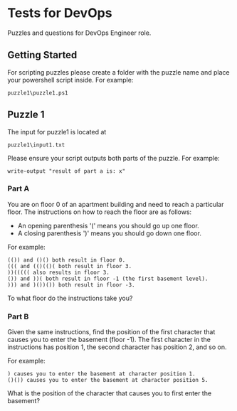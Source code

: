 # Tests for DevOps 
Puzzles and questions for DevOps Engineer role. 
## Getting Started
For scripting puzzles please create a folder with the puzzle name and place your powershell script inside. For example:
```
puzzle1\puzzle1.ps1
```

## Puzzle 1
The input for puzzle1 is located at 
```
puzzle1\input1.txt
```
Please ensure your script outputs both parts of the puzzle. For example:
```
write-output "result of part a is: x"
```
### Part A
You are on floor 0 of an apartment building and need to reach a particular floor. The instructions on how to reach the floor are as follows:

* An opening parenthesis '(' means you should go up one floor.
* A closing parenthesis ')' means you should go down one floor.

For example:

    (()) and ()() both result in floor 0.
    ((( and (()(()( both result in floor 3.
    ))((((( also results in floor 3.
    ()) and ))( both result in floor -1 (the first basement level).
    ))) and )())()) both result in floor -3.

To what floor do the instructions take you?

### Part B

Given the same instructions, find the position of the first character that causes you to enter the basement (floor -1). The first character in the instructions has position 1, the second character has position 2, and so on.

For example:

    ) causes you to enter the basement at character position 1.
    ()()) causes you to enter the basement at character position 5.

What is the position of the character that causes you to first enter the basement?
